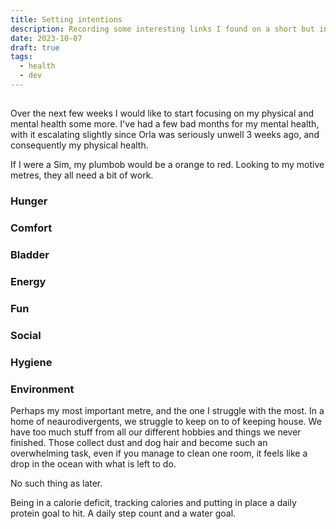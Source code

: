 ```yaml
---
title: Setting intentions
description: Recording some interesting links I found on a short but inspired link spree.
date: 2023-10-07
draft: true
tags:
  - health
  - dev
---
```


## 

Over the next few weeks I would like to start focusing on my physical and mental health some more. I've had a few bad months for my mental health, with it escalating slightly since Orla was seriously unwell 3 weeks ago, and consequently my physical health.

If I were a Sim, my plumbob would be a orange to red. Looking to my motive metres, they all need a bit of work.

### Hunger
### Comfort
### Bladder
### Energy
### Fun
### Social
### Hygiene
### Environment
Perhaps my most important metre, and the one I struggle with the most. In a home of neaurodivergents, we struggle to keep on to of keeping house. We have too much stuff from all our different hobbies and things we never finished. Those collect dust and dog hair and become such an overwhelming task, even if you manage to clean one room, it feels like a drop in the ocean with what is left to do.

No such thing as later.

Being in a calorie deficit, tracking calories and putting in place a daily protein goal to hit.
A daily step count and a water goal. 